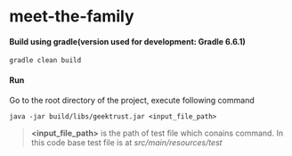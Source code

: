 # meet-the-family


#### Build using gradle(version used for development: Gradle 6.6.1)
```gradle clean build```

#### Run
Go to the root directory of the project, execute following command

```java -jar build/libs/geektrust.jar <input_file_path>```

> **<input_file_path>** is the path of test file which conains command. In this code base test file is at *src/main/resources/test*
